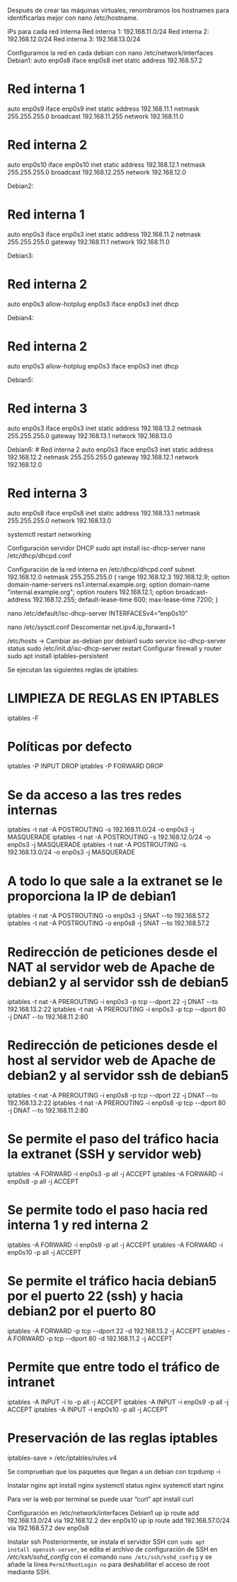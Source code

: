 Después de crear las máquinas virtuales, renombramos los hostnames para identificarlas mejor con nano /etc/hostname.

IPs para cada red interna
Red interna 1: 192.168.11.0/24
Red interna 2: 192.168.12.0/24
Red interna 3: 192.168.13.0/24

Configuramos la red en cada debian con nano /etc/network/interfaces
Debian1:
	auto enp0s8 
iface enp0s8 inet static 
address 192.168.57.2

# Red interna 1
auto enp0s9
iface enp0s9 inet static
address 192.168.11.1
netmask 255.255.255.0
broadcast 192.168.11.255
network 192.168.11.0

# Red interna 2
auto enp0s10
iface enp0s10 inet static
address 192.168.12.1
netmask 255.255.255.0
broadcast 192.168.12.255
network 192.168.12.0

Debian2:
# Red interna 1
auto enp0s3
iface enp0s3 inet static
address 192.168.11.2
netmask 255.255.255.0
gateway 192.168.11.1
network 192.168.11.0

Debian3:
# Red interna 2
auto enp0s3
allow-hotplug enp0s3
iface enp0s3 inet dhcp

Debian4:
# Red interna 2
auto enp0s3
allow-hotplug enp0s3
iface enp0s3 inet dhcp

Debian5: 
# Red interna 3
auto enp0s3
iface enp0s3 inet static
address 192.168.13.2
netmask 255.255.255.0
gateway 192.168.13.1
network 192.168.13.0

Debian6:
	# Red interna 2
auto enp0s3
iface enp0s3 inet static
address 192.168.12.2
netmask 255.255.255.0
gateway 192.168.12.1
network 192.168.12.0

# Red interna 3
auto enp0s8
iface enp0s8 inet static
address 192.168.13.1
netmask 255.255.255.0
network 192.168.13.0
	
 systemctl restart networking

Configuración servidor DHCP
sudo apt install isc-dhcp-server
nano /etc/dhcp/dhcpd.conf

Configuración de la red interna en /etc/dhcp/dhcpd.conf
subnet 192.168.12.0 netmask 255.255.255.0 {
  range 192.168.12.3 192.168.12.9;
  option domain-name-servers ns1.internal.example.org;
  option domain-name "internal.example.org";
  option routers 192.168.12.1;
  option broadcast-address 192.168.12.255;
  default-lease-time 600;
  max-lease-time 7200;
}

nano /etc/default/isc-dhcp-server
INTERFACESv4=”enp0s10”

nano /etc/sysctl.conf
Descomentar net.ipv4.ip_forward=1

/etc/hosts -> Cambiar as-debian por debian1
sudo service isc-dhcp-server status
sudo /etc/init.d/isc-dhcp-server restart
Configurar firewall y router
sudo apt install iptables-persistent

Se ejecutan las siguientes reglas de iptables:
# LIMPIEZA DE REGLAS EN IPTABLES
iptables -F

# Políticas por defecto
iptables -P INPUT DROP
iptables -P FORWARD DROP

# Se da acceso a las tres redes internas
iptables -t nat -A POSTROUTING -s 192.168.11.0/24 -o enp0s3 -j MASQUERADE
iptables -t nat -A POSTROUTING -s 192.168.12.0/24 -o enp0s3 -j MASQUERADE
iptables -t nat -A POSTROUTING -s 192.168.13.0/24 -o enp0s3 -j MASQUERADE

# A todo lo que sale a la extranet se le proporciona la IP de debian1
iptables -t nat -A POSTROUTING -o enp0s3 -j SNAT --to 192.168.57.2
iptables -t nat -A POSTROUTING -o enp0s8 -j SNAT --to 192.168.57.2

# Redirección de peticiones desde el NAT al servidor web de Apache de debian2 y al servidor ssh de debian5
iptables -t nat -A PREROUTING -i enp0s3 -p tcp --dport 22 -j DNAT --to 192.168.13.2:22
iptables -t nat -A PREROUTING -i enp0s3 -p tcp --dport 80 -j DNAT --to 192.168.11.2:80

# Redirección de peticiones desde el host al servidor web de Apache de debian2 y al servidor ssh de debian5
iptables -t nat -A PREROUTING -i enp0s8 -p tcp --dport 22 -j DNAT --to 192.168.13.2:22
iptables -t nat -A PREROUTING -i enp0s8 -p tcp --dport 80 -j DNAT --to 192.168.11.2:80

# Se permite el paso del tráfico hacia la extranet (SSH y servidor web)
iptables -A FORWARD -i enp0s3 -p all -j ACCEPT
iptables -A FORWARD -i enp0s8 -p all -j ACCEPT

# Se permite todo el paso hacia red interna 1 y red interna 2
iptables -A FORWARD -i enp0s9 -p all -j ACCEPT
iptables -A FORWARD -i enp0s10 -p all -j ACCEPT

# Se permite el tráfico hacia debian5 por el puerto 22 (ssh) y hacia debian2 por el puerto 80
iptables -A FORWARD -p tcp --dport 22 -d 192.168.13.2 -j ACCEPT
iptables -A FORWARD -p tcp --dport 80 -d 192.168.11.2 -j ACCEPT

# Permite que entre todo el tráfico de intranet
iptables -A INPUT -i lo -p all -j ACCEPT
iptables -A INPUT -i enp0s9 -p all -j ACCEPT
iptables -A INPUT -i enp0s10 -p all -j ACCEPT

# Preservación de las reglas iptables
iptables-save > /etc/iptables/rules.v4

Se comprueban que los paquetes que llegan a un debian con
tcpdump -i <nombre interfaz>

Instalar nginx
apt install nginx
systemctl status nginx
systemctl start nginx

Para ver la web por terminal se puede usar “curl”
apt install curl

Configuración en /etc/network/interfaces
Debian1
up ip route add 192.168.13.0/24 via 192.168.12.2 dev enp0s10
up ip route add 192.168.57.0/24 via 192.168.57.2 dev enp0s8

Instalar ssh
Posteriormente, se instala el servidor SSH con `sudo apt install openssh-server`, se edita el archivo de configuración de SSH en */etc/ssh/sshd_config* con el comando `nano /etc/ssh/sshd_config` y se añade la línea `PermitRootLogin no` para deshabilitar el acceso de root mediante SSH.
